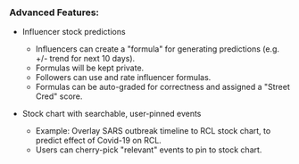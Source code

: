 ### Advanced Features:
* Influencer stock predictions
  - Influencers can create a "formula" for generating predictions (e.g. +/- trend for next 10 days).
  - Formulas will be kept private.
  - Followers can use and rate influencer formulas.
  - Formulas can be auto-graded for correctness and assigned a "Street Cred" score.
  
* Stock chart with searchable, user-pinned events
  - Example: Overlay SARS outbreak timeline to RCL stock chart, to predict effect of Covid-19 on RCL.
  - Users can cherry-pick "relevant" events to pin to stock chart.
